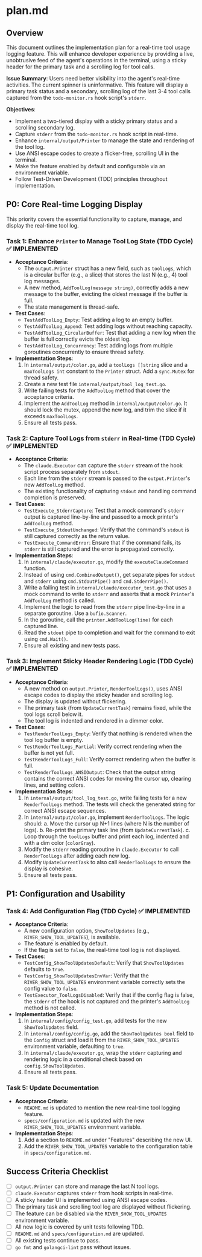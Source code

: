 # plan.md

## Overview

This document outlines the implementation plan for a real-time tool usage logging feature. This will enhance developer experience by providing a live, unobtrusive feed of the agent's operations in the terminal, using a sticky header for the primary task and a scrolling log for tool calls.

**Issue Summary**: Users need better visibility into the agent's real-time activities. The current spinner is uninformative. This feature will display a primary task status and a secondary, scrolling log of the last 3-4 tool calls captured from the `todo-monitor.rs` hook script's `stderr`.

**Objectives**:
- Implement a two-tiered display with a sticky primary status and a scrolling secondary log.
- Capture `stderr` from the `todo-monitor.rs` hook script in real-time.
- Enhance `internal/output/Printer` to manage the state and rendering of the tool log.
- Use ANSI escape codes to create a flicker-free, scrolling UI in the terminal.
- Make the feature enabled by default and configurable via an environment variable.
- Follow Test-Driven Development (TDD) principles throughout implementation.

## P0: Core Real-time Logging Display

This priority covers the essential functionality to capture, manage, and display the real-time tool log.

### Task 1: Enhance `Printer` to Manage Tool Log State (TDD Cycle) ✅ IMPLEMENTED

- **Acceptance Criteria**:
    - The `output.Printer` struct has a new field, such as `toolLogs`, which is a circular buffer (e.g., a slice) that stores the last N (e.g., 4) tool log messages.
    - A new method, `AddToolLog(message string)`, correctly adds a new message to the buffer, evicting the oldest message if the buffer is full.
    - The state management is thread-safe.
- **Test Cases**:
    - `TestAddToolLog_Empty`: Test adding a log to an empty buffer.
    - `TestAddToolLog_Append`: Test adding logs without reaching capacity.
    - `TestAddToolLog_CircularBuffer`: Test that adding a new log when the buffer is full correctly evicts the oldest log.
    - `TestAddToolLog_Concurrency`: Test adding logs from multiple goroutines concurrently to ensure thread safety.
- **Implementation Steps**:
    1. In `internal/output/color.go`, add a `toolLogs []string` slice and a `maxToolLogs int` constant to the `Printer` struct. Add a `sync.Mutex` for thread safety.
    2. Create a new test file `internal/output/tool_log_test.go`.
    3. Write failing tests for the `AddToolLog` method that cover the acceptance criteria.
    4. Implement the `AddToolLog` method in `internal/output/color.go`. It should lock the mutex, append the new log, and trim the slice if it exceeds `maxToolLogs`.
    5. Ensure all tests pass.

### Task 2: Capture Tool Logs from `stderr` in Real-time (TDD Cycle) ✅ IMPLEMENTED

- **Acceptance Criteria**:
    - The `claude.Executor` can capture the `stderr` stream of the hook script process separately from `stdout`.
    - Each line from the `stderr` stream is passed to the `output.Printer`'s new `AddToolLog` method.
    - The existing functionality of capturing `stdout` and handling command completion is preserved.
- **Test Cases**:
    - `TestExecute_StderrCapture`: Test that a mock command's `stderr` output is captured line-by-line and passed to a mock printer's `AddToolLog` method.
    - `TestExecute_StdoutUnchanged`: Verify that the command's `stdout` is still captured correctly as the return value.
    - `TestExecute_CommandError`: Ensure that if the command fails, its `stderr` is still captured and the error is propagated correctly.
- **Implementation Steps**:
    1. In `internal/claude/executor.go`, modify the `executeClaudeCommand` function.
    2. Instead of using `cmd.CombinedOutput()`, get separate pipes for `stdout` and `stderr` using `cmd.StdoutPipe()` and `cmd.StderrPipe()`.
    3. Write a failing test in `internal/claude/executor_test.go` that uses a mock command to write to `stderr` and asserts that a mock `Printer`'s `AddToolLog` method is called.
    4. Implement the logic to read from the `stderr` pipe line-by-line in a separate goroutine. Use a `bufio.Scanner`.
    5. In the goroutine, call the `printer.AddToolLog(line)` for each captured line.
    6. Read the `stdout` pipe to completion and wait for the command to exit using `cmd.Wait()`.
    7. Ensure all existing and new tests pass.

### Task 3: Implement Sticky Header Rendering Logic (TDD Cycle) ✅ IMPLEMENTED

- **Acceptance Criteria**:
    - A new method on `output.Printer`, `RenderToolLogs()`, uses ANSI escape codes to display the sticky header and scrolling log.
    - The display is updated without flickering.
    - The primary task (from `UpdateCurrentTask`) remains fixed, while the tool logs scroll below it.
    - The tool log is indented and rendered in a dimmer color.
- **Test Cases**:
    - `TestRenderToolLogs_Empty`: Verify that nothing is rendered when the tool log buffer is empty.
    - `TestRenderToolLogs_Partial`: Verify correct rendering when the buffer is not yet full.
    - `TestRenderToolLogs_Full`: Verify correct rendering when the buffer is full.
    - `TestRenderToolLogs_ANSIOutput`: Check that the output string contains the correct ANSI codes for moving the cursor up, clearing lines, and setting colors.
- **Implementation Steps**:
    1. In `internal/output/tool_log_test.go`, write failing tests for a new `RenderToolLogs` method. The tests will check the generated string for correct ANSI escape sequences.
    2. In `internal/output/color.go`, implement `RenderToolLogs`. The logic should:
        a. Move the cursor up N+1 lines (where N is the number of logs).
        b. Re-print the primary task line (from `UpdateCurrentTask`).
        c. Loop through the `toolLogs` buffer and print each log, indented and with a dim color (`colorGray`).
    3. Modify the `stderr` reading goroutine in `claude.Executor` to call `RenderToolLogs` after adding each new log.
    4. Modify `UpdateCurrentTask` to also call `RenderToolLogs` to ensure the display is cohesive.
    5. Ensure all tests pass.

## P1: Configuration and Usability

### Task 4: Add Configuration Flag (TDD Cycle) ✅ IMPLEMENTED

- **Acceptance Criteria**:
    - A new configuration option, `ShowToolUpdates` (e.g., `RIVER_SHOW_TOOL_UPDATES`), is available.
    - The feature is enabled by default.
    - If the flag is set to `false`, the real-time tool log is not displayed.
- **Test Cases**:
    - `TestConfig_ShowToolUpdatesDefault`: Verify that `ShowToolUpdates` defaults to `true`.
    - `TestConfig_ShowToolUpdatesEnvVar`: Verify that the `RIVER_SHOW_TOOL_UPDATES` environment variable correctly sets the config value to `false`.
    - `TestExecutor_ToolLogsDisabled`: Verify that if the config flag is false, the `stderr` of the hook is not captured and the printer's `AddToolLog` method is not called.
- **Implementation Steps**:
    1. In `internal/config/config_test.go`, add tests for the new `ShowToolUpdates` field.
    2. In `internal/config/config.go`, add the `ShowToolUpdates bool` field to the `Config` struct and load it from the `RIVER_SHOW_TOOL_UPDATES` environment variable, defaulting to `true`.
    3. In `internal/claude/executor.go`, wrap the `stderr` capturing and rendering logic in a conditional check based on `config.ShowToolUpdates`.
    4. Ensure all tests pass.

### Task 5: Update Documentation

- **Acceptance Criteria**:
    - `README.md` is updated to mention the new real-time tool logging feature.
    - `specs/configuration.md` is updated with the new `RIVER_SHOW_TOOL_UPDATES` environment variable.
- **Implementation Steps**:
    1. Add a section to `README.md` under "Features" describing the new UI.
    2. Add the `RIVER_SHOW_TOOL_UPDATES` variable to the configuration table in `specs/configuration.md`.

## Success Criteria Checklist

- [ ] `output.Printer` can store and manage the last N tool logs.
- [ ] `claude.Executor` captures `stderr` from hook scripts in real-time.
- [ ] A sticky header UI is implemented using ANSI escape codes.
- [ ] The primary task and scrolling tool log are displayed without flickering.
- [ ] The feature can be disabled via the `RIVER_SHOW_TOOL_UPDATES` environment variable.
- [ ] All new logic is covered by unit tests following TDD.
- [ ] `README.md` and `specs/configuration.md` are updated.
- [ ] All existing tests continue to pass.
- [ ] `go fmt` and `golangci-lint` pass without issues.
